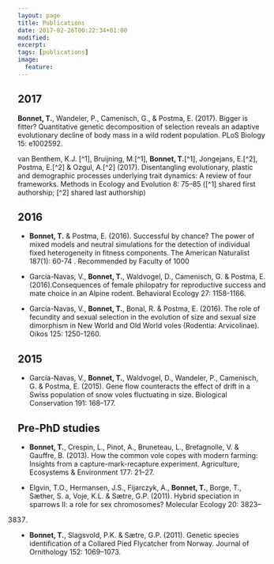 ```yaml
---
layout: page
title: Publications
date: 2017-02-26T00:22:34+01:00
modified:
excerpt:
tags: [publications]
image:
  feature:
---
```


## 2017
**Bonnet, T.**, Wandeler, P., Camenisch, G., & Postma, E. (2017). Bigger is fitter? Quantitative genetic decomposition of selection reveals an adaptive evolutionary decline of body mass in a wild rodent population. PLoS Biology 15: e1002592.

van Benthem, K.J. [^1], Bruijning, M.[^1], **Bonnet, T.**[^1], Jongejans, E.[^2], Postma, E.[^2] & Ozgul, A.[^2] (2017). Disentangling evolutionary, plastic and demographic processes underlying trait dynamics: A review of four frameworks. Methods in Ecology and Evolution 8: 75–85 ([^1] shared first authorship; [^2] shared last authorship)

## 2016
- **Bonnet, T.** & Postma, E. (2016). Successful by chance? The power of mixed models and neutral simulations
for the detection of individual fixed heterogeneity in fitness components. The American Naturalist
187(1): 60-74 . Recommended by Faculty of 1000

- García-Navas, V., **Bonnet, T.**, Waldvogel, D., Camenisch, G. & Postma, E. (2016).Consequences of female
philopatry for reproductive success and mate choice in an Alpine rodent. Behavioral Ecology 27: 1158-1166.

- García-Navas, V., **Bonnet, T.**, Bonal, R. & Postma, E. (2016). The role of fecundity and sexual selection
in the evolution of size and sexual size dimorphism in New World and Old World voles (Rodentia:
Arvicolinae). Oikos 125: 1250-1260.

## 2015
- García-Navas, V., **Bonnet, T.**, Waldvogel, D., Wandeler, P., Camenisch, G. & Postma, E. (2015). Gene
flow counteracts the effect of drift in a Swiss population of snow voles fluctuating in size. Biological
Conservation 191: 168–177.

## Pre-PhD studies
- **Bonnet, T.**, Crespin, L., Pinot, A., Bruneteau, L., Bretagnolle, V. & Gauffre, B. (2013). How the common
vole copes with modern farming: Insights from a capture-mark-recapture experiment. Agriculture,
Ecosystems & Environment 177: 21–27.

- Elgvin, T.O., Hermansen, J.S., Fijarczyk, A., **Bonnet, T.**, Borge, T., Sæther, S. a, Voje, K.L. & Sætre,
G.P. (2011). Hybrid speciation in sparrows II: a role for sex chromosomes? Molecular Ecology 20: 3823–
3837.

- **Bonnet, T.**, Slagsvold, P.K. & Sætre, G.P. (2011). Genetic species identification of a Collared Pied
Flycatcher from Norway. Journal of Ornithology 152: 1069–1073.
